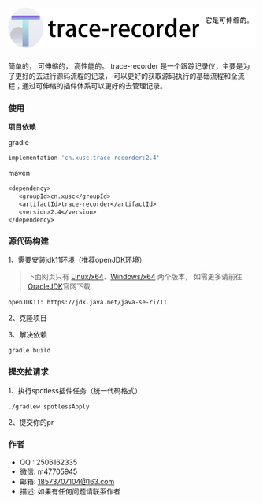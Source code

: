 # ![logo](./logo_zh.png "trace-recorder logo")

简单的， 可伸缩的， 高性能的。 trace-recorder 是一个跟踪记录仪，主要是为了更好的去进行源码流程的记录，
可以更好的获取源码执行的基础流程和全流程；通过可伸缩的插件体系可以更好的去管理记录。

### 使用
**项目依赖**

gradle
```gradle
implementation 'cn.xusc:trace-recorder:2.4'
```

maven
```maven
<dependency>
   <groupId>cn.xusc</groupId>
   <artifactId>trace-recorder</artifactId>
   <version>2.4</version>
</dependency>
```

### 源代码构建
1、需要安装jdk11环境（推荐openJDK环境）
> 下面网页只有 [Linux/x64](https://jdk.java.net/java-se-ri/11)、[Windows/x64](https://jdk.java.net/java-se-ri/11) 两个版本，
> 如需更多请前往[OracleJDK](https://www.oracle.com/java/technologies/downloads/#java11)官网下载

	openJDK11: https://jdk.java.net/java-se-ri/11

2、克隆项目

3、解决依赖

	gradle build

### 提交拉请求
1、执行spotless插件任务（统一代码格式）

	./gradlew spotlessApply

2、提交你的pr

### 作者
* QQ : 2506162335
* 微信: m47705945
* 邮箱: 18573707104@163.com
* 描述: 如果有任何问题请联系作者
